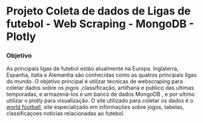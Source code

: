 # Projeto Coleta de dados de Ligas de futebol - Web Scraping - MongoDB - Plotly
### Objetivo
As principais ligas de futebol estão atualmente na Europa. Inglaterra, Espanha, italia e Alemanha são conhecidas como as quatros  principais ligas do mundo. O objetivo principal é utilizar tecnicas de webscraping para coletar dados sobre os jogos ,classificação, artilharia e publico das ultimas temporadas, e armazená-los e um banco de dados MongoDB , e por ultimo utilizar o plotly para visualização.
O site utilizado para coletar os dados é o <a href="https://www.worldfootball.net/">world football</a>, site especializado em  informações sobre jogos, tabelas, classificaçoes noticias relacionadas ao futebol.
